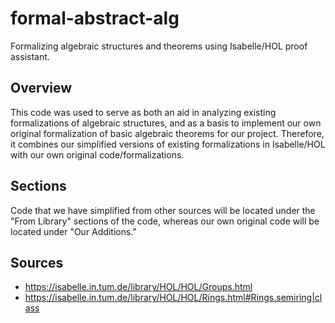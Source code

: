 # formal-abstract-alg
Formalizing algebraic structures and theorems using Isabelle/HOL proof assistant.

## Overview 
This code was used to serve as both an aid in analyzing existing formalizations of algebraic structures, and as a basis to implement our own original formalization of basic algebraic theorems for our project. Therefore, it combines our simplified versions of existing formalizations in Isabelle/HOL with our own original code/formalizations.

## Sections
Code that we have simplified from other sources will be located under the "From Library" sections of the code, whereas our own original code will be located under "Our Additions."

## Sources
* https://isabelle.in.tum.de/library/HOL/HOL/Groups.html
* https://isabelle.in.tum.de/library/HOL/HOL/Rings.html#Rings.semiring|class
